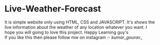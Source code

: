 # Live-Weather-Forecast
It is simple website only using HTML, CSS and JAVASCRIPT. It's shows the live information about the weather of any location whatever you want. I hope you will going to love this project. Happy Learning guy's
<br>
If you like this then please follow mw on instagram :- _kumar_gourav__
